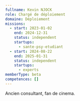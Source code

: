 ```yaml
---
fullname: Kevin NJOCK
role: Chargé de déploiement
domaine: Déploiement
missions:
  - start: 2023-01-02
    end: 2024-12-31
    status: independent
    startups:
      - sante-psy-etudiant
  - start: 2024-08-22
    end: 2025-01-31
    status: independent
    startups:
      - experts
memberType: beta
competences: []
---
```

Ancien consultant, fan de cinema.
